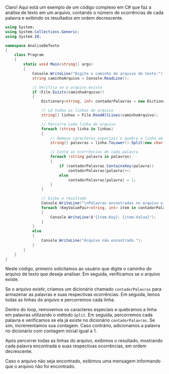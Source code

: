 Claro! Aqui está um exemplo de um código complexo em C# que faz a análise de texto em um arquivo, contando o número de ocorrências de cada palavra e exibindo os resultados em ordem decrescente.

```csharp
using System;
using System.Collections.Generic;
using System.IO;

namespace AnaliseDeTexto
{
    class Program
    {
        static void Main(string[] args)
        {
            Console.WriteLine("Digite o caminho do arquivo de texto:");
            string caminhoArquivo = Console.ReadLine();

            // Verifica se o arquivo existe
            if (File.Exists(caminhoArquivo))
            {
                Dictionary<string, int> contadorPalavras = new Dictionary<string, int>();

                // Lê todas as linhas do arquivo
                string[] linhas = File.ReadAllLines(caminhoArquivo);

                // Percorre cada linha do arquivo
                foreach (string linha in linhas)
                {
                    // Remove caracteres especiais e quebra a linha em palavras
                    string[] palavras = linha.ToLower().Split(new char[] { ' ', '.', ',', '!', '?', ';', ':', '(', ')', '[', ']', '{', '}', '\t', '\r', '\n' }, StringSplitOptions.RemoveEmptyEntries);

                    // Conta as ocorrências de cada palavra
                    foreach (string palavra in palavras)
                    {
                        if (contadorPalavras.ContainsKey(palavra))
                            contadorPalavras[palavra]++;
                        else
                            contadorPalavras[palavra] = 1;
                    }
                }

                // Exibe o resultado
                Console.WriteLine("\nPalavras encontradas no arquivo e suas ocorrências:");
                foreach (KeyValuePair<string, int> item in contadorPalavras)
                {
                    Console.WriteLine($"{item.Key}: {item.Value}");
                }
            }
            else
            {
                Console.WriteLine("Arquivo não encontrado.");
            }
        }
    }
}
```

Neste código, primeiro solicitamos ao usuário que digite o caminho do arquivo de texto que deseja analisar. Em seguida, verificamos se o arquivo existe.

Se o arquivo existir, criamos um dicionário chamado `contadorPalavras` para armazenar as palavras e suas respectivas ocorrências. Em seguida, lemos todas as linhas do arquivo e percorremos cada linha.

Dentro do loop, removemos os caracteres especiais e quebramos a linha em palavras utilizando o método `Split`. Em seguida, percorremos cada palavra e verificamos se ela já existe no dicionário `contadorPalavras`. Se sim, incrementamos sua contagem. Caso contrário, adicionamos a palavra no dicionário com contagem inicial igual a 1.

Após percorrer todas as linhas do arquivo, exibimos o resultado, mostrando cada palavra encontrada e suas respectivas ocorrências, em ordem decrescente.

Caso o arquivo não seja encontrado, exibimos uma mensagem informando que o arquivo não foi encontrado.